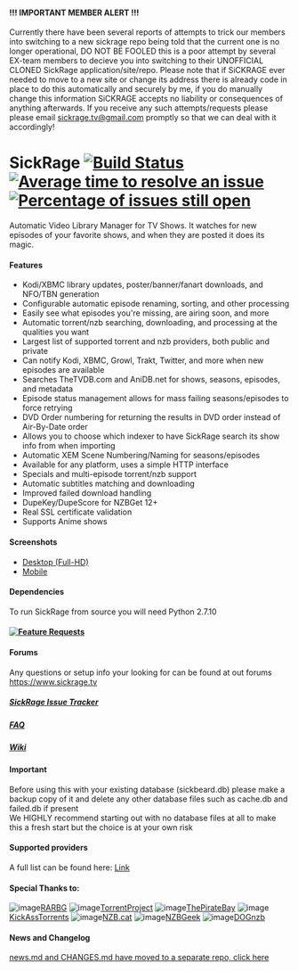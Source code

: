 #### !!! IMPORTANT MEMBER ALERT !!!
Currently there have been several reports of attempts to trick our members into switching to a new sickrage repo being told that the current one is no longer operational, DO NOT BE FOOLED this is a poor attempt by several EX-team members to decieve you into switching to their UNOFFICIAL CLONED SickRage application/site/repo.
Please note that if SiCKRAGE ever needed to move to a new site or change its address there is already code in place to do this automatically and securely by me, if you do manually change this information SiCKRAGE accepts no liability or consequences of anything afterwards.
If you receive any such attempts/requests please please email sickrage.tv@gmail.com promptly so that we can deal with it accordingly!

SickRage [![Build Status](https://travis-ci.org/SiCKRAGETV/SickRage.svg?branch=master)](https://travis-ci.org/SiCKRAGETV/SickRage) [![Average time to resolve an issue](http://isitmaintained.com/badge/resolution/sickragetv/sickrage-issues.svg)](http://isitmaintained.com/project/sickragetv/sickrage-issues "Average time to resolve an issue") [![Percentage of issues still open](http://isitmaintained.com/badge/open/sickragetv/sickrage-issues.svg)](http://isitmaintained.com/project/sickragetv/sickrage-issues "Percentage of issues still open")
=====
Automatic Video Library Manager for TV Shows. It watches for new episodes of your favorite shows, and when they are posted it does its magic.

#### Features
 - Kodi/XBMC library updates, poster/banner/fanart downloads, and NFO/TBN generation
 - Configurable automatic episode renaming, sorting, and other processing
 - Easily see what episodes you're missing, are airing soon, and more
 - Automatic torrent/nzb searching, downloading, and processing at the qualities you want
 - Largest list of supported torrent and nzb providers, both public and private
 - Can notify Kodi, XBMC, Growl, Trakt, Twitter, and more when new episodes are available
 - Searches TheTVDB.com and AniDB.net for shows, seasons, episodes, and metadata
 - Episode status management allows for mass failing seasons/episodes to force retrying
 - DVD Order numbering for returning the results in DVD order instead of Air-By-Date order
 - Allows you to choose which indexer to have SickRage search its show info from when importing
 - Automatic XEM Scene Numbering/Naming for seasons/episodes
 - Available for any platform, uses a simple HTTP interface
 - Specials and multi-episode torrent/nzb support
 - Automatic subtitles matching and downloading
 - Improved failed download handling
 - DupeKey/DupeScore for NZBGet 12+
 - Real SSL certificate validation
 - Supports Anime shows

#### Screenshots
- [Desktop (Full-HD)](http://imgur.com/a/4fpBk)
- [Mobile](http://imgur.com/a/WPyG6)

#### Dependencies
 To run SickRage from source you will need Python 2.7.10

#### [![Feature Requests](https://cloud.githubusercontent.com/assets/390379/10127973/045b3a96-6560-11e5-9b20-31a2032956b2.png)](http://feathub.com/SiCKRAGETV/SickRage)

#### Forums
 Any questions or setup info your looking for can be found at out forums https://www.sickrage.tv

##### [SickRage Issue Tracker](https://github.com/SiCKRAGETV/sickrage-issues)

##### [FAQ](https://github.com/SiCKRAGETV/SickRage/wiki/Frequently-Asked-Questions)

##### [Wiki](https://github.com/SiCKRAGETV/SickRage/wiki)

#### Important
Before using this with your existing database (sickbeard.db) please make a backup copy of it and delete any other database files such as cache.db and failed.db if present<br/>
We HIGHLY recommend starting out with no database files at all to make this a fresh start but the choice is at your own risk

#### Supported providers

A full list can be found here: [Link](https://github.com/SiCKRAGETV/sickrage-issues/wiki/SickRage-Search-Providers)

#### Special Thanks to:
![image](https://rarbg.com/favicon.ico)[RARBG](https://rarbg.to)
![image](https://torrentproject.se/favicon.ico)[TorrentProject](https://torrentproject.se/about)
![image](https://thepiratebay.la/favicon.ico)[ThePirateBay](https://thepiratebay.la/)
![image](http://kat.cr/favicon.ico)[KickAssTorrents](https://kat.cr)
![image](https://nzb.cat/favicon.ico)[NZB.cat](https://nzb.cat/)
![image](https://nzbgeek.info/favicon.ico)[NZBGeek](https://nzbgeek.info)
![image](https://raw.githubusercontent.com/SiCKRAGETV/SickRage/master/gui/slick/images/providers/dognzb.png)[DOGnzb](dognzb.cr)

#### News and Changelog
[news.md and CHANGES.md have moved to a separate repo, click here](http://github.com/SiCKRAGETV/sickrage-news)
